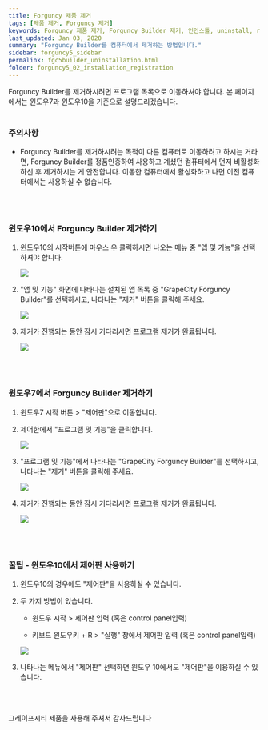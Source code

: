 ```yaml
---
title: Forguncy 제품 제거
tags: [제품 제거, Forguncy 제거]
keywords: Forguncy 제품 제거, Forguncy Builder 제거, 인인스톨, uninstall, remove
last_updated: Jan 03, 2020
summary: "Forguncy Builder를 컴퓨터에서 제거하는 방법입니다."
sidebar: forguncy5_sidebar
permalink: fgc5builder_uninstallation.html
folder: forguncy5_02_installation_registration
---
```


Forguncy Builder를 제거하시려면 프로그램 목록으로 이동하셔야 합니다. 본 페이지에서는 윈도우7과 윈도우10을 기준으로 설명드리겠습니다.
<br /><br />

### 주의사항

* Forguncy Builder를 제거하시려는 목적이 다른 컴퓨터로 이동하려고 하시는 거라면, Forguncy Builder를 정품인증하여 사용하고 계셨던 컴퓨터에서 먼저 비활성화하신 후 제거하시는 게 안전합니다. 이동한 컴퓨터에서 활성화하고 나면 이전 컴퓨터에서는 사용하실 수 없습니다.

<br /><br />

### 윈도우10에서 Forguncy Builder 제거하기

1. 윈도우10의 시작버튼에 마우스 우 클릭하시면 나오는 메뉴 중 "앱 및 기능"을 선택하셔야 합니다.

    ![]({{site.url}}/images/forguncy5/윈도우_우클릭메뉴.png)

2. "앱 및 기능" 화면에 나타나는 설치된 앱 목록 중 "GrapeCity Forguncy Builder"를 선택하시고, 나타나는 "제거" 버튼을 클릭해 주세요.

    ![]({{site.url}}/images/forguncy5/uninstallation_builder01.png)

3. 제거가 진행되는 동안 잠시 기다리시면 프로그램 제거가 완료됩니다.

    ![]({{site.url}}/images/forguncy5/uninstallation_builder02.png)

<br /><br />

### 윈도우7에서 Forguncy Builder 제거하기

1. 윈도우7 시작 버튼 > "제어판"으로 이동합니다.

2. 제어한에서 "프로그램 및 기능"을 클릭합니다.

    ![]({{site.url}}/images/forguncy5/제어판_항목.png)

3. "프로그램 및 기능"에서 나타나는 "GrapeCity Forguncy Builder"를 선택하시고, 나타나는 "제거" 버튼을 클릭해 주세요.

    ![]({{site.url}}/images/forguncy5/uninstallation_builder03.png)

4. 제거가 진행되는 동안 잠시 기다리시면 프로그램 제거가 완료됩니다.

    ![]({{site.url}}/images/forguncy5/uninstallation_builder02.png)

<br /><br />

### 꿀팁 - 윈도우10에서 제어판 사용하기

1. 윈도우10의 경우에도 "제어판"을 사용하실 수 있습니다.

2. 두 가지 방법이 있습니다.

    * 윈도우 시작 > 제어판 입력 (혹은 control panel입력)

    * 키보드 윈도우키 + R > "실행" 창에서 제어판 입력 (혹은 control panel입력)
 
    ![]({{site.url}}/images/forguncy5/제어판_메뉴.png)

3. 나타나는 메뉴에서 "제어판" 선택하면 윈도우 10에서도 "제어판"을 이용하실 수 있습니다.

<br /><br />

그레이프시티 제품을 사용해 주셔서 감사드립니다
